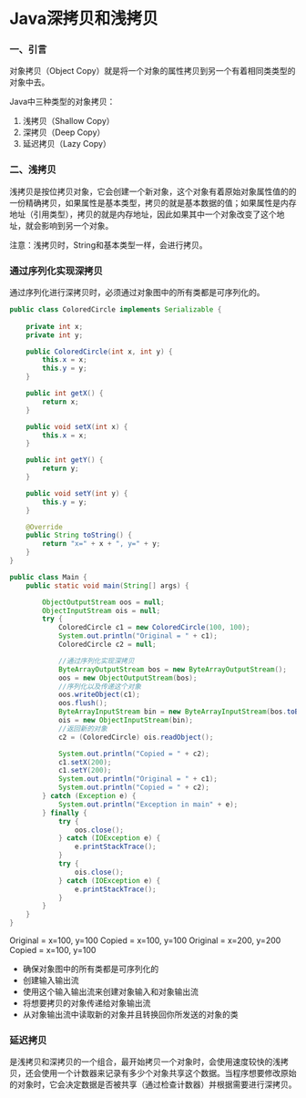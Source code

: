 # Java深拷贝和浅拷贝

### 一、引言

对象拷贝（Object Copy）就是将一个对象的属性拷贝到另一个有着相同类类型的对象中去。

Java中三种类型的对象拷贝：

1. 浅拷贝（Shallow Copy）
2. 深拷贝（Deep Copy）
3. 延迟拷贝（Lazy Copy）

### 二、浅拷贝

浅拷贝是按位拷贝对象，它会创建一个新对象，这个对象有着原始对象属性值的的一份精确拷贝，如果属性是基本类型，拷贝的就是基本数据的值；如果属性是内存地址（引用类型），拷贝的就是内存地址，因此如果其中一个对象改变了这个地址，就会影响到另一个对象。





注意：浅拷贝时，String和基本类型一样，会进行拷贝。

### 通过序列化实现深拷贝

通过序列化进行深拷贝时，必须通过对象图中的所有类都是可序列化的。

```java
public class ColoredCircle implements Serializable {
    
    private int x;
    private int y;

    public ColoredCircle(int x, int y) {
        this.x = x;
        this.y = y;
    }

    public int getX() {
        return x;
    }

    public void setX(int x) {
        this.x = x;
    }

    public int getY() {
        return y;
    }

    public void setY(int y) {
        this.y = y;
    }

    @Override
    public String toString() {
        return "x=" + x + ", y=" + y;
    }
}
```

```java
public class Main {
    public static void main(String[] args) {

        ObjectOutputStream oos = null;
        ObjectInputStream ois = null;
        try {
            ColoredCircle c1 = new ColoredCircle(100, 100);
            System.out.println("Original = " + c1);
            ColoredCircle c2 = null;

            //通过序列化实现深拷贝
            ByteArrayOutputStream bos = new ByteArrayOutputStream();
            oos = new ObjectOutputStream(bos);
            //序列化以及传递这个对象
            oos.writeObject(c1);
            oos.flush();
            ByteArrayInputStream bin = new ByteArrayInputStream(bos.toByteArray());
            ois = new ObjectInputStream(bin);
            //返回新的对象
            c2 = (ColoredCircle) ois.readObject();

            System.out.println("Copied = " + c2);
            c1.setX(200);
            c1.setY(200);
            System.out.println("Original = " + c1);
            System.out.println("Copied = " + c2);
        } catch (Exception e) {
            System.out.println("Exception in main" + e);
        } finally {
            try {
                oos.close();
            } catch (IOException e) {
                e.printStackTrace();
            }
            try {
                ois.close();
            } catch (IOException e) {
                e.printStackTrace();
            }
        }
    }
}
```

Original = x=100, y=100
Copied = x=100, y=100
Original = x=200, y=200
Copied = x=100, y=100

- 确保对象图中的所有类都是可序列化的
- 创建输入输出流
- 使用这个输入输出流来创建对象输入和对象输出流
- 将想要拷贝的对象传递给对象输出流
- 从对象输出流中读取新的对象并且转换回你所发送的对象的类

### 延迟拷贝

是浅拷贝和深拷贝的一个组合，最开始拷贝一个对象时，会使用速度较快的浅拷贝，还会使用一个计数器来记录有多少个对象共享这个数据。当程序想要修改原始的对象时，它会决定数据是否被共享（通过检查计数器）并根据需要进行深拷贝。